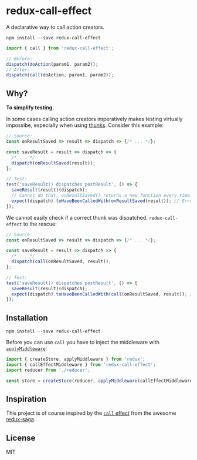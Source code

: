 # redux-call-effect

A declarative way to call action creators.

```
npm install --save redux-call-effect
```

```js
import { call } from 'redux-call-effect';

// Before:
dispatch(doAction(param1, param2));
// After:
dispatch(call(doAction, param1, param2));
```

## Why?

**To simplify testing.**

In some cases calling action creators imperatively makes testing virtually impossibe, especially when using [thunks](https://github.com/gaearon/redux-thunk). Consider this example:

```js
// Source:
const onResultSaved => result => dispatch => {/* ... */};

const saveResult = result => dispatch => {
  /* ... */
  dispatch(onResultSaved(result));
};

// Test:
test('saveResult() dispatches postResult', () => {
  saveResult(result)(dispatch);
  // Cannot do that, onResultSaved() returns a new function every time!
  expect(dispatch).toHaveBeenCalledWith(onResultSaved(result)); // Error!
});
```

We cannot easily check if a correct thunk was dispatched. `redux-call-effect` to the rescue:

```js
// Source:
const onResultSaved => result => dispatch => {/* ... */};

const saveResult = result => dispatch => {
  /* ... */
  dispatch(call(onResultSaved, result));
};

// Test:
test('saveResult() dispatches postResult', () => {
  saveResult(result)(dispatch);
  expect(dispatch).toHaveBeenCalledWith(call(onResultSaved, result)); // Works!
});
```

## Installation

```
npm install --save redux-call-effect
```

Before you can use `call` you have to inject the middleware with [`applyMiddleware`](http://redux.js.org/docs/api/applyMiddleware.html):

```js
import { createStore, applyMiddleware } from 'redux';
import { callEffectMiddleware } from 'redux-call-effect';
import reducer from './reducer';

const store = createStore(reducer, applyMiddleware(callEffectMiddleware));
```

## Inspiration

This project is of course inspired by the [`call` effect](https://redux-saga.js.org/docs/api/index.html#callfn-args) from the awesome [redux-saga](https://github.com/redux-saga/redux-saga).

## License

MIT
